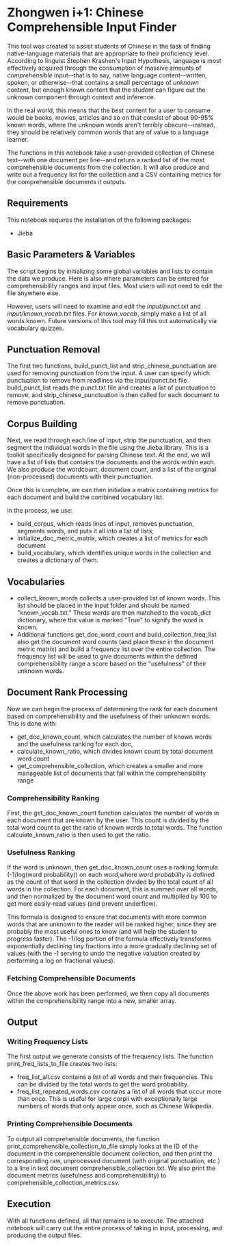 # Zhongwen i+1: Chinese Comprehensible Input Finder

This tool was created to assist students of Chinese in the task of finding native-language materials that are appropriate to their proficiency level. According to linguist Stephen Krashen's Input Hypothesis, language is most effectively acquired through the consumption of massive amounts of *comprehensible* input--that is to say, native language content--written, spoken, or otherwise--that contains a small percentage of *unknown* content, but enough known content that the student can figure out the unknown component through context and inference.

In the real world, this means that the best content for a user to consume would be books, movies, articles and so on that consist of about 90-95% known words, where the unknown words aren't terribly obscure--instead, they should be relatively common words that are of value to a language learner.

The functions in this notebook take a user-provided collection of Chinese text--with one document per line--and return a ranked list of the most comprehensible documents from the collection. It will also produce and write out a frequency list for the collection and a CSV containing metrics for the comprehensible documents it outputs.

## Requirements
This notebook requires the installation of the following packages:
* Jieba

## Basic Parameters & Variables
The script begins by initializing some global variables and lists to contain the data we produce. Here is also where parameters can be entered for comprehensibility ranges and input files. Most users will not need to edit the file anywhere else.

However, users will need to examine and edit the *input/punct.txt* and *input/known_vocab.txt* files. For *known_vocab*, simply make a list of all words known. Future versions of this tool may fill this out automatically via vocabulary quizzes.

## Punctuation Removal
The first two functions, build_punct_list and strip_chinese_punctuation are used for removing punctuation from the input. A user can specify which punctuation to remove from readlines via the input/punct.txt file. build_punct_list reads the punct.txt file and creates a list of punctuation to remove, and strip_chinese_punctuation is then called for each document to remove punctuation.

## Corpus Building
Next, we read through each line of input, strip the punctuation, and then segment the individual words in the file using the Jieba library. This is a toolkit specifically designed for parsing Chinese text. At the end, we will have a list of lists that contains the documents and the words within each. We also produce the wordcount, document count, and a list of the original (non-processed) documents with their punctuation.

Once this is complete, we can then initialize a matrix containing metrics for each document and build the combined vocabulary list.

In the process, we use:
* build_corpus, which reads lines of input, removes punctuation, segments words, and puts it all into a list of lists;
* initialize_doc_metric_matrix, which creates a list of metrics for each document
* build_vocabulary, which identifies unique words in the collection and creates a dictionary of them.

## Vocabularies
* collect_known_words collects a user-provided list of known words. This list should be placed in the input folder and should be named "known_vocab.txt." These words are then matched to the vocab_dict dictionary, where the value is marked "True" to signify the word is known.
* Additional functions get_doc_word_count and build_collection_freq_list also get the document word counts (and place these in the document metric matrix) and build a frequency list over the entire collection. The frequency list will be used to give documents within the defined comprehensibility range a score based on the "usefulness" of their unknown words.


## Document Rank Processing
Now we can begin the process of determining the rank for each document based on comprehensibility and the usefulness of their unknown words. This is done with:
* get_doc_known_count, which calculates the number of known words and the usefulness ranking for each doc,
* calculate_known_ratio, which divides known count by total document word count
* get_comprehensible_collection, which creates a smaller and more manageable list of documents that fall within the comprehensibility range


### Comprehensibility Ranking
First, the get_doc_known_count function calculates the number of words in each document that are known by the user. This count is divided by the total word count to get the ratio of known words to total words. The function calculate_known_ratio is then used to get the ratio.


### Usefulness Ranking
If the word is unknown, then get_doc_known_count uses a ranking formula (-1/log(word probability)) on each word,where *word probability* is defined as the count of that word in the collection divided by the total count of all words in the collection. For each document, this is summed over all words, and then normalized by the document word count and multiplied by 100 to get more easily-read values (and prevent underflow).

This formula is designed to ensure that documents with more common words that are unknown to the reader will be ranked higher, since they are probably the most useful ones to know (and will help the student to progress faster). The -1/log portion of the formula effectively transforms exponentially declining tiny fractions into a more gradually declining set of values (with the -1 serving to undo the negative valuation created by performing a log on fractional values).


### Fetching Comprehensible Documents
Once the above work has been performed, we then copy all documents within the comprehensibility range into a new, smaller array.

## Output

### Writing Frequency Lists
The first output we generate consists of the frequency lists. The function print_freq_lists_to_file creates two lists:
* freq_list_all.csv contains a list of all words and their frequencies. This can be divided by the total words to get the word probability.
* freq_list_repeated_words.csv contains a list of all words that occur more than once. This is useful for large corpii with exceptionally large numbers of words that only appear once, such as Chinese Wikipedia.

### Printing Comprehensible Documents
To output all comprehensible documents, the function print_comprehensible_collection_to_file simply looks at the ID of the document in the comprehensible document collection, and then print the corresponding raw, unprocessed document (with original punctuation, etc.) to a line in text document comprehensible_collection.txt. We also print the document metrics (usefulness and comprehensibility) to comprehensible_collection_metrics.csv.

## Execution
With all functions defined, all that remains is to execute. The attached notebook will carry out the entire process of taking in input, processing, and producing the output files.
